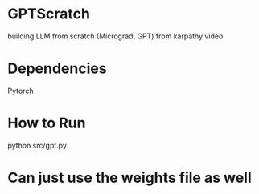 # GPTScratch
building LLM from scratch (Micrograd, GPT) from karpathy video

# Dependencies
Pytorch

# How to Run
python src/gpt.py

# Can just use the weights file as well
